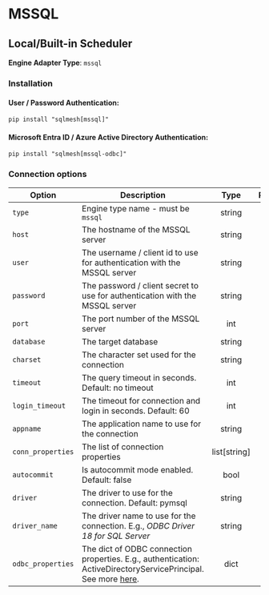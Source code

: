 # MSSQL

## Local/Built-in Scheduler
**Engine Adapter Type**: `mssql`

### Installation
#### User / Password Authentication:
```
pip install "sqlmesh[mssql]"
```
#### Microsoft Entra ID / Azure Active Directory Authentication:
```
pip install "sqlmesh[mssql-odbc]"
```

### Connection options

| Option            | Description                                                  |     Type     | Required |
| ----------------- | ------------------------------------------------------------ | :----------: | :------: |
| `type`            | Engine type name - must be `mssql`                           |    string    |    Y     |
| `host`            | The hostname of the MSSQL server                             |    string    |    Y     |
| `user`            | The username / client id to use for authentication with the MSSQL server |    string    |    N     |
| `password`        | The password / client secret to use for authentication with the MSSQL server |    string    |    N     |
| `port`            | The port number of the MSSQL server                          |     int      |    N     |
| `database`        | The target database                                          |    string    |    N     |
| `charset`         | The character set used for the connection                    |    string    |    N     |
| `timeout`         | The query timeout in seconds. Default: no timeout            |     int      |    N     |
| `login_timeout`   | The timeout for connection and login in seconds. Default: 60 |     int      |    N     |
| `appname`         | The application name to use for the connection               |    string    |    N     |
| `conn_properties` | The list of connection properties                            | list[string] |    N     |
| `autocommit`      | Is autocommit mode enabled. Default: false                   |     bool     |    N     |
| `driver`         | The driver to use for the connection. Default: pymsql            |    string    |    N     |
| `driver_name`     | The driver name to use for the connection. E.g., *ODBC Driver 18 for SQL Server* |    string    |    N     |
| `odbc_properties` | The dict of ODBC connection properties. E.g., authentication: ActiveDirectoryServicePrincipal. See more [here](https://learn.microsoft.com/en-us/sql/connect/odbc/dsn-connection-string-attribute?view=sql-server-ver16). | dict |    N     |